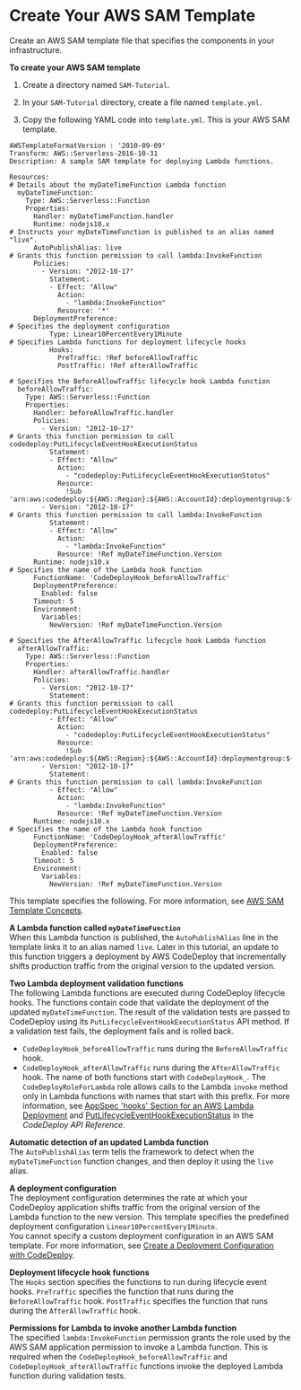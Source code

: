 # Create Your AWS SAM Template<a name="tutorial-lambda-sam-template"></a>

Create an AWS SAM template file that specifies the components in your infrastructure\.

**To create your AWS SAM template**

1.  Create a directory named `SAM-Tutorial`\. 

1.  In your `SAM-Tutorial` directory, create a file named `template.yml`\. 

1.  Copy the following YAML code into `template.yml`\. This is your AWS SAM template\. 

   ```
   AWSTemplateFormatVersion : '2010-09-09'
   Transform: AWS::Serverless-2016-10-31
   Description: A sample SAM template for deploying Lambda functions.
   
   Resources:
   # Details about the myDateTimeFunction Lambda function
     myDateTimeFunction:
       Type: AWS::Serverless::Function
       Properties:
         Handler: myDateTimeFunction.handler
         Runtime: nodejs10.x
   # Instructs your myDateTimeFunction is published to an alias named "live".      
         AutoPublishAlias: live
   # Grants this function permission to call lambda:InvokeFunction
         Policies:
           - Version: "2012-10-17"
             Statement: 
             - Effect: "Allow"
               Action: 
                 - "lambda:InvokeFunction"
               Resource: '*'
         DeploymentPreference:
   # Specifies the deployment configuration      
             Type: Linear10PercentEvery1Minute
   # Specifies Lambda functions for deployment lifecycle hooks
             Hooks:
               PreTraffic: !Ref beforeAllowTraffic
               PostTraffic: !Ref afterAllowTraffic
               
   # Specifies the BeforeAllowTraffic lifecycle hook Lambda function
     beforeAllowTraffic:
       Type: AWS::Serverless::Function
       Properties:
         Handler: beforeAllowTraffic.handler
         Policies:
           - Version: "2012-10-17"
   # Grants this function permission to call codedeploy:PutLifecycleEventHookExecutionStatus        
             Statement: 
             - Effect: "Allow"
               Action: 
                 - "codedeploy:PutLifecycleEventHookExecutionStatus"
               Resource:
                 !Sub 'arn:aws:codedeploy:${AWS::Region}:${AWS::AccountId}:deploymentgroup:${ServerlessDeploymentApplication}/*'
           - Version: "2012-10-17"
   # Grants this function permission to call lambda:InvokeFunction        
             Statement: 
             - Effect: "Allow"
               Action: 
                 - "lambda:InvokeFunction"
               Resource: !Ref myDateTimeFunction.Version
         Runtime: nodejs10.x
   # Specifies the name of the Lambda hook function      
         FunctionName: 'CodeDeployHook_beforeAllowTraffic'
         DeploymentPreference:
           Enabled: false
         Timeout: 5
         Environment:
           Variables:
             NewVersion: !Ref myDateTimeFunction.Version
             
   # Specifies the AfterAllowTraffic lifecycle hook Lambda function
     afterAllowTraffic:
       Type: AWS::Serverless::Function
       Properties:
         Handler: afterAllowTraffic.handler
         Policies:
           - Version: "2012-10-17"
             Statement: 
   # Grants this function permission to call codedeploy:PutLifecycleEventHookExecutionStatus         
             - Effect: "Allow"
               Action: 
                 - "codedeploy:PutLifecycleEventHookExecutionStatus"
               Resource:
                 !Sub 'arn:aws:codedeploy:${AWS::Region}:${AWS::AccountId}:deploymentgroup:${ServerlessDeploymentApplication}/*'
           - Version: "2012-10-17"
             Statement: 
   # Grants this function permission to call lambda:InvokeFunction          
             - Effect: "Allow"
               Action: 
                 - "lambda:InvokeFunction"
               Resource: !Ref myDateTimeFunction.Version
         Runtime: nodejs10.x
   # Specifies the name of the Lambda hook function      
         FunctionName: 'CodeDeployHook_afterAllowTraffic'
         DeploymentPreference:
           Enabled: false
         Timeout: 5
         Environment:
           Variables:
             NewVersion: !Ref myDateTimeFunction.Version
   ```

This template specifies the following\. For more information, see [AWS SAM Template Concepts](https://docs.aws.amazon.com/serverless-application-model/latest/developerguide/serverless-sam-template-basics.html)\.

**A Lambda function called `myDateTimeFunction`**  
 When this Lambda function is published, the `AutoPublishAlias` line in the template links it to an alias named `live`\. Later in this tutorial, an update to this function triggers a deployment by AWS CodeDeploy that incrementally shifts production traffic from the original version to the updated version\. 

**Two Lambda deployment validation functions**  
 The following Lambda functions are executed during CodeDeploy lifecycle hooks\. The functions contain code that validate the deployment of the updated `myDateTimeFunction`\. The result of the validation tests are passed to CodeDeploy using its `PutLifecycleEventHookExecutionStatus` API method\. If a validation test fails, the deployment fails and is rolled back\.   
+  `CodeDeployHook_beforeAllowTraffic` runs during the `BeforeAllowTraffic` hook\. 
+  `CodeDeployHook_afterAllowTraffic` runs during the `AfterAllowTraffic` hook\. 
The name of both functions start with `CodeDeployHook_`\. The `CodeDeployRoleForLambda` role allows calls to the Lambda `invoke` method only in Lambda functions with names that start with this prefix\. For more information, see [AppSpec 'hooks' Section for an AWS Lambda Deployment](reference-appspec-file-structure-hooks.md#appspec-hooks-lambda) and [PutLifecycleEventHookExecutionStatus](https://docs.aws.amazon.com/codedeploy/latest/APIReference/API_PutLifecycleEventHookExecutionStatus.html) in the *CodeDeploy API Reference*\. 

**Automatic detection of an updated Lambda function**  
 The `AutoPublishAlias` term tells the framework to detect when the `myDateTimeFunction` function changes, and then deploy it using the `live` alias\. 

**A deployment configuration**  
 The deployment configuration determines the rate at which your CodeDeploy application shifts traffic from the original version of the Lambda function to the new version\. This template specifies the predefined deployment configuration `Linear10PercentEvery1Minute`\.   
 You cannot specify a custom deployment configuration in an AWS SAM template\. For more information, see [Create a Deployment Configuration with CodeDeploy](deployment-configurations-create.md)\.

**Deployment lifecycle hook functions**  
 The `Hooks` section specifies the functions to run during lifecycle event hooks\. `PreTraffic` specifies the function that runs during the `BeforeAllowTraffic` hook\. `PostTraffic` specifies the function that runs during the `AfterAllowTraffic` hook\. 

**Permissions for Lambda to invoke another Lambda function**  
 The specified `lambda:InvokeFunction` permission grants the role used by the AWS SAM application permission to invoke a Lambda function\. This is required when the `CodeDeployHook_beforeAllowTraffic` and `CodeDeployHook_afterAllowTraffic` functions invoke the deployed Lambda function during validation tests\. 